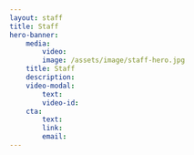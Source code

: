 ```yaml
---
layout: staff
title: Staff
hero-banner:
    media:
        video: 
        image: /assets/image/staff-hero.jpg
    title: Staff
    description: 
    video-modal:
        text:
        video-id: 
    cta:
        text: 
        link: 
        email:  
---
```

